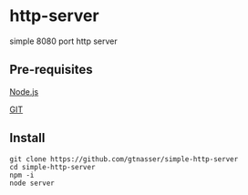 # http-server

simple 8080 port http server


## Pre-requisites

[Node.js](https://nodejs.org/)

[GIT](https://git-scm.com/)


## Install

```
git clone https://github.com/gtnasser/simple-http-server
cd simple-http-server
npm -i
node server
```

